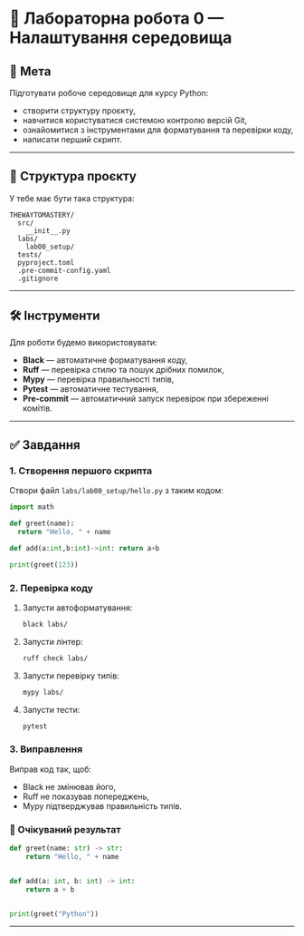 # 📌 Лабораторна робота 0 — Налаштування середовища

## 🎯 Мета
Підготувати робоче середовище для курсу Python:
- створити структуру проєкту,
- навчитися користуватися системою контролю версій Git,
- ознайомитися з інструментами для форматування та перевірки коду,
- написати перший скрипт.

---

## 📂 Структура проєкту
У тебе має бути така структура:
```
THEWAYTOMASTERY/
  src/                   
    __init__.py
  labs/                  
    lab00_setup/
  tests/                 
  pyproject.toml         
  .pre-commit-config.yaml
  .gitignore
```

---

## 🛠 Інструменти
Для роботи будемо використовувати:
- **Black** — автоматичне форматування коду,
- **Ruff** — перевірка стилю та пошук дрібних помилок,
- **Mypy** — перевірка правильності типів,
- **Pytest** — автоматичне тестування,
- **Pre-commit** — автоматичний запуск перевірок при збереженні комітів.

---

## ✅ Завдання

### 1. Створення першого скрипта
Створи файл `labs/lab00_setup/hello.py` з таким кодом:

```python
import math

def greet(name):
  return "Hello, " + name

def add(a:int,b:int)->int: return a+b

print(greet(123))
```

### 2. Перевірка коду
1. Запусти автоформатування:
   ```bash
   black labs/
   ```
2. Запусти лінтер:
   ```bash
   ruff check labs/
   ```
3. Запусти перевірку типів:
   ```bash
   mypy labs/
   ```
4. Запусти тести:
   ```bash
   pytest
   ```

### 3. Виправлення
Виправ код так, щоб:
- Black не змінював його,
- Ruff не показував попереджень,
- Mypy підтверджував правильність типів.

### 🎯 Очікуваний результат
```python
def greet(name: str) -> str:
    return "Hello, " + name


def add(a: int, b: int) -> int:
    return a + b


print(greet("Python"))
```

---

